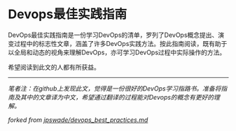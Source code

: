 # Devops最佳实践指南
 
DevOps最佳实践指南是一份学习DevOps的清单，罗列了DevOps概念提出、演变过程中的标志性文章，涵盖了许多DevOps实践方法。按此指南阅读，既有助于以全局和动态的视角来理解DevOps，亦可学习DevOps过程中实际操作的方法。

希望阅读到此文的人都有所获益。

---
_笔者注：在github上发现此文，觉得是一份很好的DevOps学习指路书。准备将指南及其中的文章译为中文，希望通过翻译的过程能对Devops的概念有更好的理解。_

_forked from [jpswade/devops_best_practices.md](https://gist.github.com/jpswade/4135841363e72ece8086146bd7bb5d91)_

